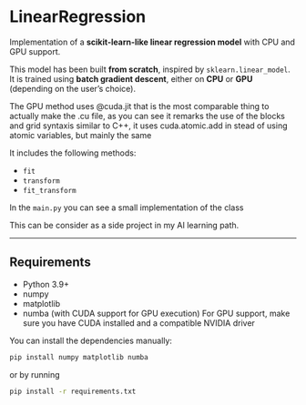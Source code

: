 # LinearRegression

Implementation of a **scikit-learn-like linear regression model** with CPU and GPU support.

This model has been built **from scratch**, inspired by `sklearn.linear_model`.  
It is trained using **batch gradient descent**, either on **CPU** or **GPU** (depending on the user’s choice).

The GPU method uses @cuda.jit that is the most comparable thing to actually make the .cu file, as you can see it remarks the
use of the blocks and grid syntaxis similar to C++, it uses cuda.atomic.add in stead of using atomic variables, but mainly the same

It includes the following methods:
- `fit`
- `transform`
- `fit_transform`

In the `main.py` you can see a small implementation of the class

This can be consider as a side project in my AI learning path.

---

## Requirements

- Python 3.9+
- numpy
- matplotlib
- numba (with CUDA support for GPU execution)
For GPU support, make sure you have CUDA installed and a compatible NVIDIA driver

You can install the dependencies manually:

```bash
pip install numpy matplotlib numba
```

or by running
```bash
pip install -r requirements.txt
